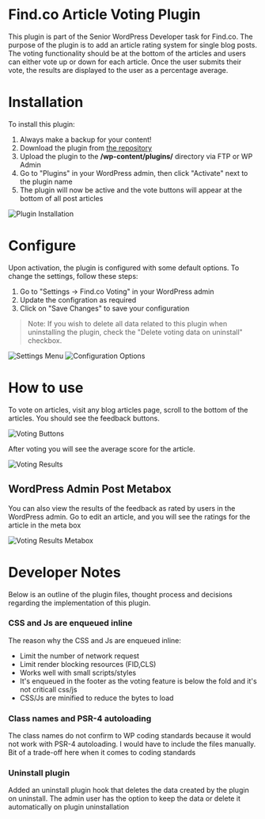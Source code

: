 # Find.co Article Voting Plugin

This plugin is part of the Senior WordPress Developer task for Find.co. The purpose of the plugin is to add an article rating system for single blog posts. The voting functionality should be at the bottom of the articles and users can either vote up or down for each article. Once the user submits their vote, the results are displayed to the user as a percentage average.


# Installation

To install this plugin:

1. Always make a backup for your content!
2. Download the plugin from [the repository](https://github.com/Affilipoint/findco-wp-test-plugin/releases/)
3. Upload the plugin to the **/wp-content/plugins/** directory via FTP or WP Admin
4. Go to "Plugins" in your WordPress admin, then click "Activate" next to the plugin name
5. The plugin will now be active and the vote buttons will appear at the bottom of all post articles

![Plugin Installation](https://i.imgur.com/Pe92cIZ.png)

# Configure
Upon activation, the plugin is configured with some default options. To change the settings, follow these steps:

1. Go to "Settings -> Find.co Voting" in your WordPress admin
2. Update the configration as required
3. Click on "Save Changes" to save your configuration

>Note: If you wish to delete all data related to this plugin when uninstalling the plugin, check the "Delete voting data on uninstall" checkbox.

![Settings Menu](https://i.imgur.com/yWcg0BZ.png)
![Configuration Options](https://i.imgur.com/4ZjyLZ1.png)

# How to use

To vote on articles, visit any blog articles page, scroll to the bottom of the articles. You should see the feedback buttons.

![Voting Buttons](https://i.imgur.com/FSsLhVp.png)

After voting you will see the average score for the article.

![Voting Results](https://i.imgur.com/RCl58l8.png)

## WordPress Admin Post Metabox

You can also view the results of the feedback as rated by users in the WordPress admin. Go to edit an article, and you will see the ratings for the article in the meta box

![Voting Results Metabox](https://i.imgur.com/ubCm5xm.png)

# Developer Notes

Below is an outline of the plugin files, thought process and decisions regarding the implementation of this plugin.

### CSS and Js are enqueued inline

The reason why the CSS and Js are enqueued inline:
- Limit the number of network request
- Limit render blocking resources (FID,CLS)
- Works well with small scripts/styles
- It's enqueued in the footer as the voting feature is below the fold and it's not criticall css/js
- CSS/Js are minified to reduce the bytes to load

### Class names and PSR-4 autoloading

The class names do not confirm to WP coding standards because it would not work with PSR-4 autoloading. I would have to include the files manually. Bit of a trade-off here when it comes to coding standards

### Uninstall plugin

Added an uninstall plugin hook that deletes the data created by the plugin on uninstall. The admin user has the option to keep the data or delete it automatically on plugin uninstallation

